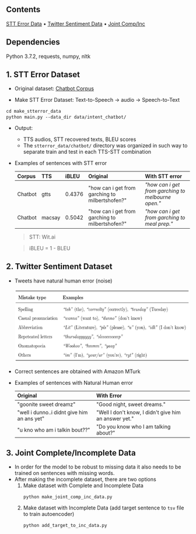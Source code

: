 ## Contents
[STT Error Data](#1-stt-error-dataset) • [Twitter Sentiment Data](#2-twitter-sentiment-dataset) • [Joint Comp/Inc](#3-joint-completeincomplete-data)

## Dependencies
Python 3.7.2, requests, numpy, nltk

## 1. STT Error Dataset
* Original dataset: [Chatbot Corpus](https://github.com/sebischair/NLU-Evaluation-Corpora)

* Make STT Error Dataset: Text-to-Speech -> audio -> Speech-to-Text
```
cd make_stterror_data
python main.py --data_dir data/intent_chatbot/
```

* Output:
    * TTS audios, STT recovered texts, BLEU scores
    * The `stterror_data/chatbot/` directory was organized in such way to separate train and test in each TTS-STT combination
    
* Examples of sentences with STT error

    | Corpus | TTS    | iBLEU      | Original | With STT error |
    | ------ | ------ | ---------- | -------- | -------------- |
    | Chatbot| gtts   | 0.4376     | "how can i get from garching to milbertshofen?" | *"how can i get from garching to melbourne open."* |
    | Chatbot| macsay | 0.5042     | "how can i get from garching to milbertshofen?" | *"how can i get from garching to meal prep."* |
    > STT: Wit.ai

    > iBLEU = 1 - BLEU

## 2. Twitter Sentiment Dataset
* Tweets have natural human error (noise)
    <p align="left">
    <img src="./assets/twitter_error_types.png" height="200" alt="Error types">
    </p>
* Correct sentences are obtained with Amazon MTurk
    
* Examples of sentences with Natural Human error

    | Original | With Error |
    | -------- | ---------- |
    | "goonite  sweet dreamz" | "Good night, sweet dreams." |
    | "well i dunno..i didnt give him an ans yet" | "Well I don't know, I didn't give him an answer yet." |
    | "u kno who am i talkin bout??" | "Do you know who I am talking about?" |

## 3. Joint Complete/Incomplete Data
* In order for the model to be robust to missing data it also needs to be trained on sentences with missing words.
* After making the incomplete dataset, there are two options
   1. Make dataset with Complete and Incomplete Data
      ```
      python make_joint_comp_inc_data.py
      ```
   2. Make dataset with Incomplete Data (add target sentence to `tsv` file to train autoencoder)
      ```
      python add_target_to_inc_data.py
      ```